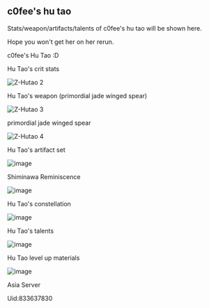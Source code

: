 ## c0fee's hu tao

Stats/weapon/artifacts/talents of c0fee's hu tao will be shown here.

Hope you won't get her on her rerun.

c0fee's Hu Tao :D

Hu Tao's crit stats

![Z-Hutao 2](https://user-images.githubusercontent.com/99862112/156711360-7667761a-3b4c-43b1-b0ae-a7717ef70dac.png)


Hu Tao's weapon (primordial jade winged spear)

![Z-Hutao 3](https://user-images.githubusercontent.com/99862112/156711537-8b252572-af67-486c-874f-8f79c379f264.png)


primordial jade winged spear

![Z-Hutao 4](https://user-images.githubusercontent.com/99862112/156722188-ebaa50ae-a2d3-41bb-bf19-ee6c15340b9d.png)


Hu Tao's artifact set

![image](https://user-images.githubusercontent.com/99862112/156722948-cb2b2d4f-730b-4600-a174-92c0a4a6778e.png)


Shiminawa Reminiscence

![image](https://user-images.githubusercontent.com/99862112/156723094-d8f79cd6-04f2-4cbc-b60c-51d5781fe346.png)



Hu Tao's constellation

![image](https://user-images.githubusercontent.com/99862112/156723160-7e5863df-8e39-40b6-9367-3bae9e1645ab.png)


Hu Tao's talents

![image](https://user-images.githubusercontent.com/99862112/156723276-81fcebc2-0869-4686-bfea-41ad0b8550e6.png)


Hu Tao level up materials

![image](https://user-images.githubusercontent.com/99862112/156723352-78116c79-2bf5-44d5-8318-1d5ce1d020f8.png)


Asia Server

Uid:833637830
